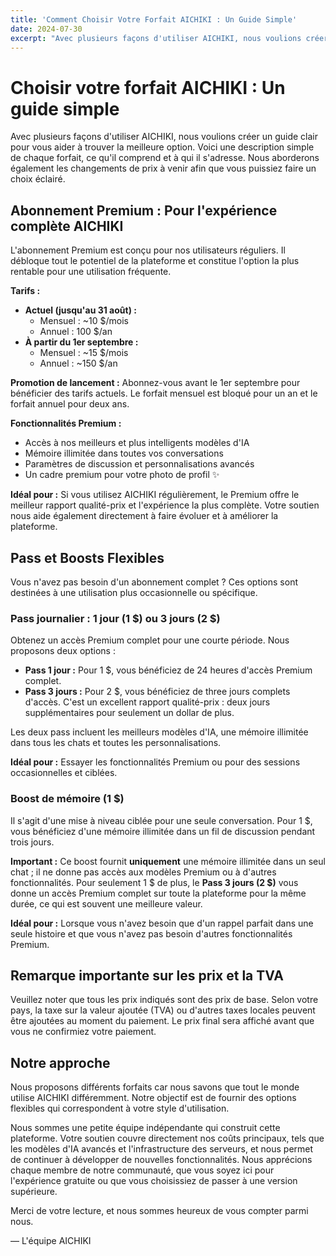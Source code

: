 ```yaml
---
title: 'Comment Choisir Votre Forfait AICHIKI : Un Guide Simple'
date: 2024-07-30
excerpt: "Avec plusieurs façons d'utiliser AICHIKI, nous voulions créer un guide clair pour vous aider à trouver la meilleure option. Voici une description simple de chaque forfait, ce qu'il comprend et à qui il s'adresse."
---
```


# Choisir votre forfait AICHIKI : Un guide simple

Avec plusieurs façons d'utiliser AICHIKI, nous voulions créer un guide clair pour vous aider à trouver la meilleure option. Voici une description simple de chaque forfait, ce qu'il comprend et à qui il s'adresse. Nous aborderons également les changements de prix à venir afin que vous puissiez faire un choix éclairé.

## Abonnement Premium : Pour l'expérience complète AICHIKI

L'abonnement Premium est conçu pour nos utilisateurs réguliers. Il débloque tout le potentiel de la plateforme et constitue l'option la plus rentable pour une utilisation fréquente.

**Tarifs :**

*   **Actuel (jusqu'au 31 août) :**
    *   Mensuel : ~10 $/mois
    *   Annuel : 100 $/an
*   **À partir du 1er septembre :**
    *   Mensuel : ~15 $/mois
    *   Annuel : ~150 $/an

**Promotion de lancement :** Abonnez-vous avant le 1er septembre pour bénéficier des tarifs actuels. Le forfait mensuel est bloqué pour un an et le forfait annuel pour deux ans.

**Fonctionnalités Premium :**

*   Accès à nos meilleurs et plus intelligents modèles d'IA
*   Mémoire illimitée dans toutes vos conversations
*   Paramètres de discussion et personnalisations avancés
*   Un cadre premium pour votre photo de profil ✨

**Idéal pour :** Si vous utilisez AICHIKI régulièrement, le Premium offre le meilleur rapport qualité-prix et l'expérience la plus complète. Votre soutien nous aide également directement à faire évoluer et à améliorer la plateforme.

## Pass et Boosts Flexibles

Vous n'avez pas besoin d'un abonnement complet ? Ces options sont destinées à une utilisation plus occasionnelle ou spécifique.

### Pass journalier : 1 jour (1 $) ou 3 jours (2 $)

Obtenez un accès Premium complet pour une courte période. Nous proposons deux options :

*   **Pass 1 jour :** Pour 1 $, vous bénéficiez de 24 heures d'accès Premium complet.
*   **Pass 3 jours :** Pour 2 $, vous bénéficiez de three jours complets d'accès. C'est un excellent rapport qualité-prix : deux jours supplémentaires pour seulement un dollar de plus.

Les deux pass incluent les meilleurs modèles d'IA, une mémoire illimitée dans tous les chats et toutes les personnalisations.

**Idéal pour :** Essayer les fonctionnalités Premium ou pour des sessions occasionnelles et ciblées.

### Boost de mémoire (1 $)

Il s'agit d'une mise à niveau ciblée pour une seule conversation. Pour 1 $, vous bénéficiez d'une mémoire illimitée dans un fil de discussion pendant trois jours.

**Important :** Ce boost fournit **uniquement** une mémoire illimitée dans un seul chat ; il ne donne pas accès aux modèles Premium ou à d'autres fonctionnalités. Pour seulement 1 $ de plus, le **Pass 3 jours (2 $)** vous donne un accès Premium complet sur toute la plateforme pour la même durée, ce qui est souvent une meilleure valeur.

**Idéal pour :** Lorsque vous n'avez besoin que d'un rappel parfait dans une seule histoire et que vous n'avez pas besoin d'autres fonctionnalités Premium.

## Remarque importante sur les prix et la TVA

Veuillez noter que tous les prix indiqués sont des prix de base. Selon votre pays, la taxe sur la valeur ajoutée (TVA) ou d'autres taxes locales peuvent être ajoutées au moment du paiement. Le prix final sera affiché avant que vous ne confirmiez votre paiement.

## Notre approche

Nous proposons différents forfaits car nous savons que tout le monde utilise AICHIKI différemment. Notre objectif est de fournir des options flexibles qui correspondent à votre style d'utilisation.

Nous sommes une petite équipe indépendante qui construit cette plateforme. Votre soutien couvre directement nos coûts principaux, tels que les modèles d'IA avancés et l'infrastructure des serveurs, et nous permet de continuer à développer de nouvelles fonctionnalités. Nous apprécions chaque membre de notre communauté, que vous soyez ici pour l'expérience gratuite ou que vous choisissiez de passer à une version supérieure.

Merci de votre lecture, et nous sommes heureux de vous compter parmi nous.

— L'équipe AICHIKI
